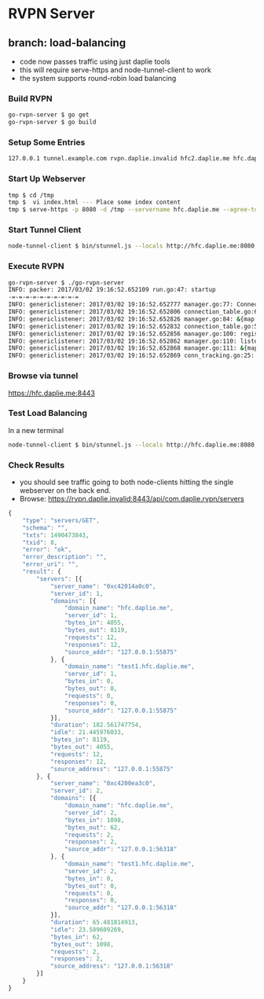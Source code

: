 # RVPN Server

## branch: load-balancing

- code now passes traffic using just daplie tools
- this will require serve-https and node-tunnel-client to work
- the system supports round-robin load balancing


### Build RVPN

```bash
go-rvpn-server $ go get
go-rvpn-server $ go build
```
### Setup Some Entries

```bash
127.0.0.1 tunnel.example.com rvpn.daplie.invalid hfc2.daplie.me hfc.daplie.me
```

### Start Up Webserver
```bash
tmp $ cd /tmp
tmp $  vi index.html --- Place some index content
tmp $ serve-https -p 8080 -d /tmp --servername hfc.daplie.me --agree-tos --email henry.f.camacho@gmail.com
```

### Start Tunnel Client
```bash
node-tunnel-client $ bin/stunnel.js --locals http://hfc.daplie.me:8080,http://test1.hfc.daplie.me:8080 --stunneld wss://localhost.daplie.me:8443 --secret abc123
```

### Execute RVPN

```bash
go-rvpn-server $ ./go-rvpn-server 
INFO: packer: 2017/03/02 19:16:52.652109 run.go:47: startup
-=-=-=-=-=-=-=-=-=-=
INFO: genericlistener: 2017/03/02 19:16:52.652777 manager.go:77: ConnectionTable starting
INFO: genericlistener: 2017/03/02 19:16:52.652806 connection_table.go:67: ConnectionTable starting
INFO: genericlistener: 2017/03/02 19:16:52.652826 manager.go:84: &{map[] 0xc420072420 0xc420072480}
INFO: genericlistener: 2017/03/02 19:16:52.652832 connection_table.go:50: Reaper waiting for  300  seconds
INFO: genericlistener: 2017/03/02 19:16:52.652856 manager.go:100: register fired 8443
INFO: genericlistener: 2017/03/02 19:16:52.652862 manager.go:110: listener starting up  8443
INFO: genericlistener: 2017/03/02 19:16:52.652868 manager.go:111: &{map[] 0xc420072420 0xc420072480}
INFO: genericlistener: 2017/03/02 19:16:52.652869 conn_tracking.go:25: Tracking Running
```

### Browse via tunnel

https://hfc.daplie.me:8443

### Test Load Balancing

In a new terminal

```bash
node-tunnel-client $ bin/stunnel.js --locals http://hfc.daplie.me:8080,http://test1.hfc.daplie.me:8080 --stunneld wss://localhost.daplie.me:8443 --secret abc123
```

### Check Results
- you should see traffic going to both node-clients hitting the single webserver on the back end.
- Browse: https://rvpn.daplie.invalid:8443/api/com.daplie.rvpn/servers

```javascript
{
	"type": "servers/GET",
	"schema": "",
	"txts": 1490473843,
	"txid": 8,
	"error": "ok",
	"error_description": "",
	"error_uri": "",
	"result": {
		"servers": [{
			"server_name": "0xc42014a0c0",
			"server_id": 1,
			"domains": [{
				"domain_name": "hfc.daplie.me",
				"server_id": 1,
				"bytes_in": 4055,
				"bytes_out": 8119,
				"requests": 12,
				"responses": 12,
				"source_addr": "127.0.0.1:55875"
			}, {
				"domain_name": "test1.hfc.daplie.me",
				"server_id": 1,
				"bytes_in": 0,
				"bytes_out": 0,
				"requests": 0,
				"responses": 0,
				"source_addr": "127.0.0.1:55875"
			}],
			"duration": 182.561747754,
			"idle": 21.445976033,
			"bytes_in": 8119,
			"bytes_out": 4055,
			"requests": 12,
			"responses": 12,
			"source_address": "127.0.0.1:55875"
		}, {
			"server_name": "0xc4200ea3c0",
			"server_id": 2,
			"domains": [{
				"domain_name": "hfc.daplie.me",
				"server_id": 2,
				"bytes_in": 1098,
				"bytes_out": 62,
				"requests": 2,
				"responses": 2,
				"source_addr": "127.0.0.1:56318"
			}, {
				"domain_name": "test1.hfc.daplie.me",
				"server_id": 2,
				"bytes_in": 0,
				"bytes_out": 0,
				"requests": 0,
				"responses": 0,
				"source_addr": "127.0.0.1:56318"
			}],
			"duration": 65.481814913,
			"idle": 23.589609269,
			"bytes_in": 62,
			"bytes_out": 1098,
			"requests": 2,
			"responses": 2,
			"source_address": "127.0.0.1:56318"
		}]
	}
}
```
